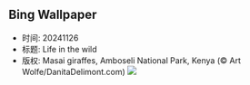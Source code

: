 ## Bing Wallpaper
- 时间: 20241126
- 标题: Life in the wild
- 版权: Masai giraffes, Amboseli National Park, Kenya (© Art Wolfe/DanitaDelimont.com)
![](https://cn.bing.com/th?id=OHR.AmboseliGiraffes_EN-US9072366924_UHD.jpg&rf=LaDigue_UHD.jpg&pid=hp&w=3840&h=2160&rs=1&c=4)
